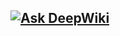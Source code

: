 ## [![Ask DeepWiki](https://deepwiki.com/badge.svg)](https://deepwiki.com/banlanzs/ricv32-single_cycle_cpu)
